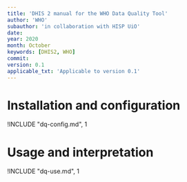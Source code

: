 ```yaml
---
title: 'DHIS 2 manual for the WHO Data Quality Tool'
author: 'WHO'
subauthor: 'in collaboration with HISP UiO'
date:
year: 2020
month: October
keywords: [DHIS2, WHO]
commit:
version: 0.1
applicable_txt: 'Applicable to version 0.1'
---
```

<!--DHIS2-SECTION-ID:index-->

# Installation and configuration

!INCLUDE "dq-config.md", 1

# Usage and interpretation

!INCLUDE "dq-use.md", 1
